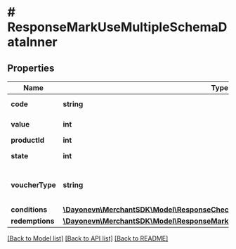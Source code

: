 # # ResponseMarkUseMultipleSchemaDataInner

## Properties

Name | Type | Description | Notes
------------ | ------------- | ------------- | -------------
**code** | **string** | Voucher code | [optional]
**value** | **int** | Value of voucher | [optional]
**productId** | **int** | Product ID | [optional]
**state** | **int** | State of voucher | [optional]
**voucherType** | **string** | Voucher type, standard or conditional | [optional]
**conditions** | [**\Dayonevn\MerchantSDK\Model\ResponseCheckMultipleSchemaDataInnerConditions**](ResponseCheckMultipleSchemaDataInnerConditions.md) |  | [optional]
**redemptions** | [**\Dayonevn\MerchantSDK\Model\ResponseMarkUseMultipleSchemaDataInnerRedemptions**](ResponseMarkUseMultipleSchemaDataInnerRedemptions.md) |  | [optional]

[[Back to Model list]](../../README.md#models) [[Back to API list]](../../README.md#endpoints) [[Back to README]](../../README.md)
